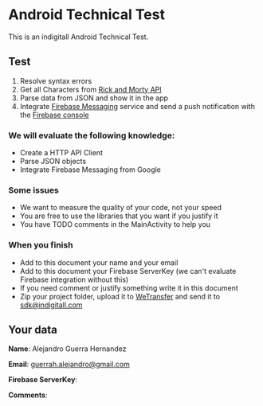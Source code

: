 # Android Technical Test

This is an indigitall Android Technical Test.

## Test

1. Resolve syntax errors
2. Get all Characters from [Rick and Morty API](https://rickandmortyapi.com/documentation/#get-all-characters)
3. Parse data from JSON and show it in the app
4. Integrate [Firebase Messaging](https://firebase.google.com/docs/cloud-messaging/android/client) service and send a push notification with the [Firebase console](https://console.firebase.google.com)

### We will evaluate the following knowledge:

* Create a HTTP API Client 
* Parse JSON objects
* Integrate Firebase Messaging from Google

### Some issues

* We want to measure the quality of your code, not your speed 
* You are free to use the libraries that you want if you justify it
* You have TODO comments in the MainActivity to help you

### When you finish

* Add to this document your name and your email
* Add to this document your Firebase ServerKey (we can't evaluate Firebase integration without this)
* If you need comment or justify something write it in this document
* Zip your project folder, upload it to [WeTransfer](https://wetransfer.com/) and send it to sdk@indigitall.com

## Your data

**Name**: Alejandro Guerra Hernandez

**Email**: guerrah.alejandro@gmail.com

**Firebase ServerKey**: 

**Comments**: